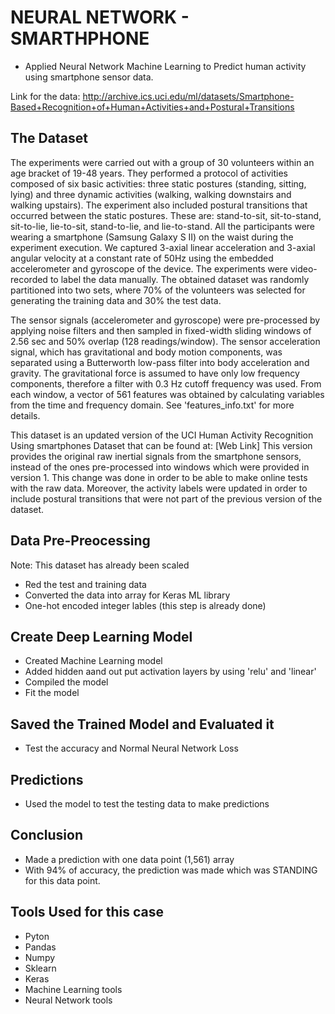 # NEURAL NETWORK - SMARTHPHONE 

* Applied Neural Network Machine Learning to Predict human activity using smartphone sensor data.

Link for the data: http://archive.ics.uci.edu/ml/datasets/Smartphone-Based+Recognition+of+Human+Activities+and+Postural+Transitions

## The Dataset

The experiments were carried out with a group of 30 volunteers within an age bracket of 19-48 years. They performed a protocol of activities composed of six basic activities: three static postures (standing, sitting, lying) and three dynamic activities (walking, walking downstairs and walking upstairs). The experiment also included postural transitions that occurred between the static postures. These are: stand-to-sit, sit-to-stand, sit-to-lie, lie-to-sit, stand-to-lie, and lie-to-stand. All the participants were wearing a smartphone (Samsung Galaxy S II) on the waist during the experiment execution. We captured 3-axial linear acceleration and 3-axial angular velocity at a constant rate of 50Hz using the embedded accelerometer and gyroscope of the device. The experiments were video-recorded to label the data manually. The obtained dataset was randomly partitioned into two sets, where 70% of the volunteers was selected for generating the training data and 30% the test data. 

The sensor signals (accelerometer and gyroscope) were pre-processed by applying noise filters and then sampled in fixed-width sliding windows of 2.56 sec and 50% overlap (128 readings/window). The sensor acceleration signal, which has gravitational and body motion components, was separated using a Butterworth low-pass filter into body acceleration and gravity. The gravitational force is assumed to have only low frequency components, therefore a filter with 0.3 Hz cutoff frequency was used. From each window, a vector of 561 features was obtained by calculating variables from the time and frequency domain. See 'features_info.txt' for more details. 

This dataset is an updated version of the UCI Human Activity Recognition Using smartphones Dataset that can be found at: [Web Link] 
This version provides the original raw inertial signals from the smartphone sensors, instead of the ones pre-processed into windows which were provided in version 1. This change was done in order to be able to make online tests with the raw data. Moreover, the activity labels were updated in order to include postural transitions that were not part of the previous version of the dataset. 


## Data Pre-Preocessing 
Note: This dataset has already been scaled

* Red the test and training data
* Converted the data into array for Keras ML library
* One-hot encoded integer lables (this step is already done)

## Create Deep Learning Model
* Created Machine Learning model
* Added hidden aand out put activation layers by using 'relu' and 'linear' 
* Compiled the model
* Fit the model

## Saved the Trained Model and Evaluated it
* Test the accuracy and Normal Neural Network Loss

## Predictions 
* Used the model to test the testing data to make predictions

## Conclusion 
* Made a prediction with one data point (1,561) array
* With 94% of accuracy, the prediction was made which was STANDING for this data point. 

## Tools Used for this case
* Pyton
* Pandas
* Numpy
* Sklearn
* Keras 
* Machine Learning tools 
* Neural Network tools 
